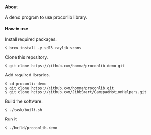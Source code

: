
#### About

A demo program to use proconlib library.

#### How to use

Install required packages.

````console
$ brew install -y sdl3 raylib scons
````

Clone this repository.

````console
$ git clone https://github.com/homma/proconlib-demo.git
````

Add required libraries.

````console
$ cd proconlib-demo
$ git clone https://github.com/homma/proconlib.git
$ git clone https://github.com/JibbSmart/GamepadMotionHelpers.git
````

Build the software.

````console
$ ./task/build.sh
````

Run it.

````console
$ ./build/proconlib-demo
````
